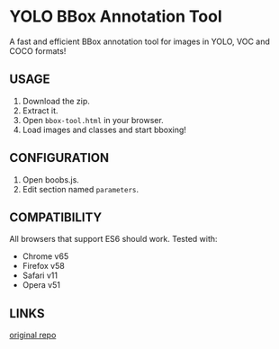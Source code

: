 # YOLO BBox Annotation Tool
A fast and efficient BBox annotation tool for images in YOLO, VOC and COCO formats!

## USAGE
1. Download the zip.
2. Extract it.
3. Open `bbox-tool.html` in your browser.
4. Load images and classes and start bboxing!

## CONFIGURATION
1. Open boobs.js.
2. Edit section named `parameters`.

## COMPATIBILITY
All browsers that support ES6 should work. Tested with:

* Chrome v65
* Firefox v58
* Safari v11
* Opera v51

## LINKS
[original repo](https://github.com/drainingsun/boobs)

